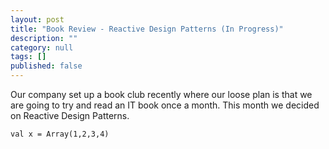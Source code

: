 ```yaml
---
layout: post
title: "Book Review - Reactive Design Patterns (In Progress)"
description: ""
category: null
tags: []
published: false
---
```


Our company set up a book club recently where our loose plan is that we are going to try and read an IT book once a month. This month we decided on Reactive Design Patterns. 

    val x = Array(1,2,3,4)
    
    



